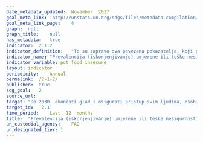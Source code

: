 ```yaml
---	
date_metadata_updated:	November  2017
goal_meta_link:	'http://unstats.un.org/sdgs/files/metadata-compilation/Metadata-Goal-2.pdf'
goal_meta_link_page:	4
graph:	null
graph_title:	null
has_metadata:	true
indicator:	2.1.2
indicator_definition:	"To su zapravo dva povezana pokazatelja, koji predstavljaju postotak pojedinaca u nacionalnoj odrasloj populaciji (15 ili više godina) koji su imali umjerenu ili tešku razinu i teške razine nesigurnosti hrane tijekom prethodne godine. Stupanj sigurnosti nesigurnosti definira se kao mjera u kojoj ljudi imaju poteškoća u pristupu hrani odgovarajuće kvalitete i / ili količine zbog nedostatka novca ili drugih resursa. Teškoće uključuju i psihološke probleme povezane s borbom u pristupu hrani."
indicator_name:	"Prevalencija (iskorjenjivanje) umjerene ili teške nesigurnosti hrane u stanovništvu, temeljena na skali iskustava nesigurnosti hrane (FIES)"
indicator_variable:	pct_food_insecure
layout:	indicator
periodicity:	Annual
permalink:	/2-1-2/
published:	true
sdg_goal:	2
source_url:	
target:	"Do 2030. okončati glad i osigurati pristup svim ljudima, osobito siromašnima i ranjivijim skupinama, uključujući i novorođenčad, do  sigurne, kvalitetne i dovoljne hrane tijekom cijele godine"
target_id:	'2.1'
time_period:	Last  12  months
title:	"Prevalencija (iskorjenjivanje) umjerene ili teške nesigurnosti hrane u stanovništvu, temeljena na skali iskustava nesigurnosti hrane (FIES)"
un_custodial_agency:	FAO
un_designated_tier:	1
---	
```

